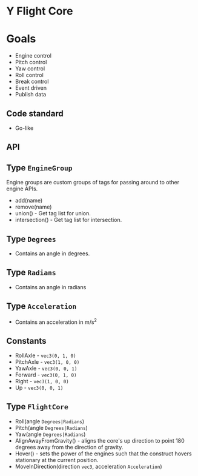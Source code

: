 # Y Flight Core

# Goals
- Engine control
- Pitch control
- Yaw control
- Roll control
- Break control
- Event driven
- Publish data

## Code standard

- Go-like

## API

## Type `EngineGroup`

Engine groups are custom groups of tags for passing around to other engine APIs.

- add(name)
- remove(name)
- union() - Get tag list for union.
- intersection() - Get tag list for intersection.

## Type `Degrees`

- Contains an angle in degrees.

## Type `Radians`

 - Contains an angle in radians

## Type `Acceleration`

- Contains an acceleration in m/s<sup>2</sup>

## Constants

- RollAxle - `vec3(0, 1, 0)`
- PitchAxle - `vec3(1, 0, 0)`
- YawAxle - `vec3(0, 0, 1)`
- Forward - `vec3(0, 1, 0)`
- Right - `vec3(1, 0, 0)`
- Up - `vec3(0, 0, 1)`

## Type `FlightCore`

- Roll(angle `Degrees|Radians`)
- Pitch(angle `Degrees|Radians`)
- Yaw(angle `Degrees|Radians`)
- AlignAwayFromGravity() - aligns the core's up direction to point 180 degrees away from the direction of gravity.
- Hover() - sets the power of the engines such that the construct hovers stationary at the current position.
- MoveInDirection(direction `vec3`, acceleration `Acceleration`)